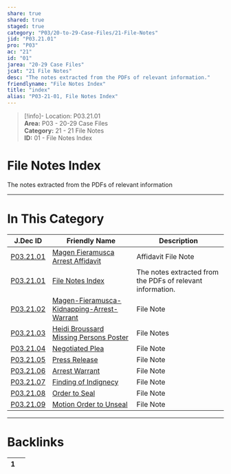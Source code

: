 ```yaml
---  
share: true  
shared: true  
staged: true  
category: "P03/20-to-29-Case-Files/21-File-Notes"  
jid: "P03.21.01"  
pro: "P03"  
ac: "21"  
id: "01"  
jarea: "20-29 Case Files"  
jcat: "21 File Notes"  
desc: "The notes extracted from the PDFs of relevant information."  
friendlyname: "File Notes Index"  
title: "index"  
alias: "P03-21-01, File Notes Index"  
---  
```

>[!info]- Location: P03.21.01  
>**Area:** P03 - 20-29 Case Files  
>**Category:** 21 - 21 File Notes  
>**ID:** 01 - File Notes Index  
  
# File Notes Index  
  
The notes extracted from the PDFs of relevant information  
   
  
  
---  
# In This Category  
  
| J.Dec ID                                                                                                                    | Friendly Name                                                                                                                                                | Description                                                |  
| --------------------------------------------------------------------------------------------------------------------------- | ------------------------------------------------------------------------------------------------------------------------------------------------------------ | ---------------------------------------------------------- |  
| [P03.21.01](./02-Magen-Fieramusca-Arrest-Affidavit.md#)          | [Magen Fieramusca Arrest Affidavit](./02-Magen-Fieramusca-Arrest-Affidavit.md#)                   | Affidavit File Note                                        |  
| [P03.21.01](index.md#)                                         | [File Notes Index](index.md#)                                                                   | The notes extracted from the PDFs of relevant information. |  
| [P03.21.02](./02-Magen-Fieramusca-Kidnapping-Arrest-Warrant.md#) | [Magen-Fieramusca-Kidnapping-Arrest-Warrant](./02-Magen-Fieramusca-Kidnapping-Arrest-Warrant.md#) | File Note                                                  |  
| [P03.21.03](./03-Heidi-Broussard-Missing-Persons-Poster.md#)     | [Heidi Broussard Missing Persons Poster](./03-Heidi-Broussard-Missing-Persons-Poster.md#)         | File Notes                                                 |  
| [P03.21.04](./04-Negotiated-Plea.md#)                            | [Negotiated Plea](./04-Negotiated-Plea.md#)                                                       | File Note                                                  |  
| [P03.21.05](./05-Press-Release.md#)                              | [Press Release](./05-Press-Release.md#)                                                           | File Note                                                  |  
| [P03.21.06](./06-Arrest-Warrant.md#)                             | [Arrest Warrant](./06-Arrest-Warrant.md#)                                                         | File Note                                                  |  
| [P03.21.07](./07-Finding-of-Indignecy.md#)                       | [Finding of Indignecy](./07-Finding-of-Indignecy.md#)                                             | File Note                                                  |  
| [P03.21.08](./08-Order-to-Seal.md#)                              | [Order to Seal](./08-Order-to-Seal.md#)                                                           | File Note                                                  |  
| [P03.21.09](./09-Motion-Order-to-Unseal.md#)                     | [Motion Order to Unseal](./09-Motion-Order-to-Unseal.md#)                                         | File Note                                                  |  
  
  
---  
# Backlinks  
<div><table class="dataview table-view-table"><thead class="table-view-thead"><tr class="table-view-tr-header"><th class="table-view-th"><span></span><span class="dataview small-text">1</span></th><th class="table-view-th"><span></span></th></tr></thead><tbody class="table-view-tbody"></tbody></table></div>
